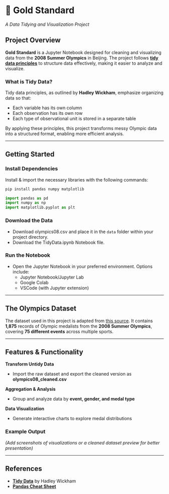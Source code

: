 # :medal_sports: Gold Standard  
*A Data Tidying and Visualization Project*  

## Project Overview  
**Gold Standard** is a Jupyter Notebook designed for cleaning and visualizing data from the **2008 Summer Olympics** in Beijing. The project follows [**tidy data principles**](https://vita.had.co.nz/papers/tidy-data.pdf) to structure data effectively, making it easier to analyze and visualize.  

### What is Tidy Data?  
Tidy data principles, as outlined by **Hadley Wickham**, emphasize organizing data so that:  
- Each variable has its own column  
- Each observation has its own row  
- Each type of observational unit is stored in a separate table  

By applying these principles, this project transforms messy Olympic data into a structured format, enabling more efficient analysis.  

---

## Getting Started

### Install Dependencies  
Install & import the necessary libraries with the following commands:
```bash
pip install pandas numpy matplotlib  
```
```python
import pandas as pd  
import numpy as np  
import matplotlib.pyplot as plt  
```

### Download the Data  
- Download olympics08.csv and place it in the `data` folder within your project directory.  
- Download the TidyData.ipynb Notebook file.  

### Run the Notebook  
- Open the Jupyter Notebook in your preferred environment. Options include:  
  - Jupyter Notebook/Jupyter Lab  
  - Google Colab  
  - VSCode (with Jupyter extension)  

---

## The Olympics Dataset  
The dataset used in this project is adapted from [this source](https://edjnet.github.io/OlympicsGoNUTS/2008/). It contains **1,875** records of Olympic medalists from the **2008 Summer Olympics**, covering **75 different events** across multiple sports.  

---

## Features & Functionality  

**Transform Untidy Data**  
- Import the raw dataset and export the cleaned version as **olympics08_cleaned.csv**   

**Aggregation & Analysis**  
- Group and analyze data by **event, gender, and medal type**

**Data Visualization**  
- Generate interactive charts to explore medal distributions 

### Example Output  
*(Add screenshots of visualizations or a cleaned dataset preview for better presentation)*  

---

## References
- [**Tidy Data**](https://vita.had.co.nz/papers/tidy-data.pdf) by Hadley Wickham
- [**Pandas Cheat Sheet**](https://pandas.pydata.org/Pandas_Cheat_Sheet.pdf)
